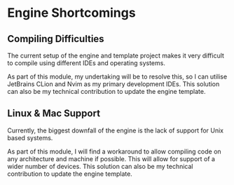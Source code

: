 # Engine Shortcomings

## Compiling Difficulties
The current setup of the engine and template project makes it very difficult to compile using different IDEs and operating systems.

As part of this module, my undertaking will be to resolve this, so I can utilise JetBrains CLion and Nvim as my primary development IDEs. This solution can also be my technical contribution to update the engine template.
## Linux & Mac Support
Currently, the biggest downfall of the engine is the lack of support for Unix based systems.

As part of this module, I will find a workaround to allow compiling code on any architecture and machine if possible. This will allow for support of a wider number of devices. This solution can also be my technical contribution to update the engine template.
